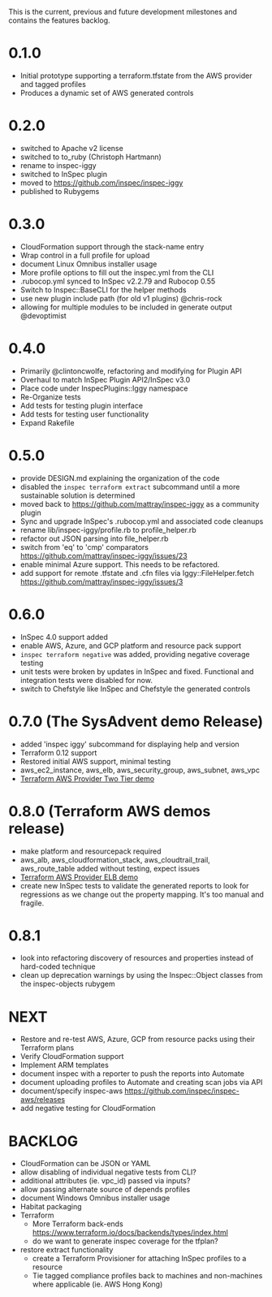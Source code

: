 This is the current, previous and future development milestones and contains the features backlog.

# 0.1.0 #
* Initial prototype supporting a terraform.tfstate from the AWS provider and tagged profiles
* Produces a dynamic set of AWS generated controls

# 0.2.0 #
* switched to Apache v2 license
* switched to to_ruby (Christoph Hartmann)
* rename to inspec-iggy
* switched to InSpec plugin
* moved to https://github.com/inspec/inspec-iggy
* published to Rubygems

# 0.3.0 #
* CloudFormation support through the stack-name entry
* Wrap control in a full profile for upload
* document Linux Omnibus installer usage
* More profile options to fill out the inspec.yml from the CLI
* .rubocop.yml synced to InSpec v2.2.79 and Rubocop 0.55
* Switch to Inspec::BaseCLI for the helper methods
* use new plugin include path (for old v1 plugins) @chris-rock
* allowing for multiple modules to be included in generate output @devoptimist

# 0.4.0 #
* Primarily @clintoncwolfe, refactoring and modifying for Plugin API
* Overhaul to match InSpec Plugin API2/InSpec v3.0
* Place code under InspecPlugins::Iggy namespace
* Re-Organize tests
* Add tests for testing plugin interface
* Add tests for testing user functionality
* Expand Rakefile

# 0.5.0
* provide DESIGN.md explaining the organization of the code
* disabled the `inspec terraform extract` subcommand until a more sustainable solution is determined
* moved back to https://github.com/mattray/inspec-iggy as a community plugin
* Sync and upgrade InSpec's .rubocop.yml and associated code cleanups
* rename lib/inspec-iggy/profile.rb to profile_helper.rb
* refactor out JSON parsing into file_helper.rb
* switch from 'eq' to 'cmp' comparators https://github.com/mattray/inspec-iggy/issues/23
* enable minimal Azure support. This needs to be refactored.
* add support for remote .tfstate and .cfn files via Iggy::FileHelper.fetch https://github.com/mattray/inspec-iggy/issues/3

# 0.6.0
* InSpec 4.0 support added
* enable AWS, Azure, and GCP platform and resource pack support
* `inspec terraform negative` was added, providing negative coverage testing
* unit tests were broken by updates in InSpec and fixed. Functional and integration tests were disabled for now.
* switch to Chefstyle like InSpec and Chefstyle the generated controls

# 0.7.0 (The SysAdvent demo Release)
* added 'inspec iggy' subcommand for displaying help and version
* Terraform 0.12 support
* Restored initial AWS support, minimal testing
* aws_ec2_instance, aws_elb, aws_security_group, aws_subnet, aws_vpc
* [Terraform AWS Provider Two Tier demo](https://github.com/terraform-providers/terraform-provider-aws/tree/master/examples/two-tier)

# 0.8.0 (Terraform AWS demos release)
* make platform and resourcepack required
* aws_alb, aws_cloudformation_stack, aws_cloudtrail_trail, aws_route_table added without testing, expect issues
* [Terraform AWS Provider ELB demo](https://github.com/terraform-providers/terraform-provider-aws/tree/master/examples/)
* create new InSpec tests to validate the generated reports to look for regressions as we change out the property mapping. It's too manual and fragile.

# 0.8.1
* look into refactoring discovery of resources and properties instead of hard-coded technique
* clean up deprecation warnings by using the Inspec::Object classes from the inspec-objects rubygem

# NEXT
* Restore and re-test AWS, Azure, GCP from resource packs using their Terraform plans
* Verify CloudFormation support
* Implement ARM templates
* document inspec with a reporter to push the reports into Automate
* document uploading profiles to Automate and creating scan jobs via API
* document/specify inspec-aws https://github.com/inspec/inspec-aws/releases
* add negative testing for CloudFormation

# BACKLOG #
* CloudFormation can be JSON or YAML
* allow disabling of individual negative tests from CLI?
* additional attributes (ie. vpc_id) passed via inputs?
* allow passing alternate source of depends profiles
* document Windows Omnibus installer usage
* Habitat packaging
* Terraform
  * More Terraform back-ends https://www.terraform.io/docs/backends/types/index.html
  * do we want to generate inspec coverage for the tfplan?
* restore extract functionality
  * create a Terraform Provisioner for attaching InSpec profiles to a resource
  * Tie tagged compliance profiles back to machines and non-machines where applicable (ie. AWS Hong Kong)
